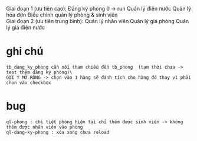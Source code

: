Giai đoạn 1 (ưu tiên cao):
    Đăng ký phòng ở -> run
    Quản lý điện nước
    Quản lý hóa đơn
    Điều chỉnh quản lý phòng & sinh viên    
Giai đoạn 2 (ưu tiên trung bình):
    Quản lý nhân viên
    Quản lý giá phòng
    Quản lý giá điện nước

# ghi chú
    tb_dang_ky_phong cần nối tham chiếu đến tb_phong  (tạm thời chưa -> test thêm đăng ký phòng)\
    GỢI Ý MỞ RỘNG -> chọn vào 1 hàng sẽ đánh tích cho hàng đó thay vì phải chọn vào checkbox

# bug 
    ql-phong : chi tiết phòng hiện tại chỉ thêm được sinh viên -> không thêm được nhân viên vào phòng
    ql-dang-ky-phong : xóa xong chưa reload